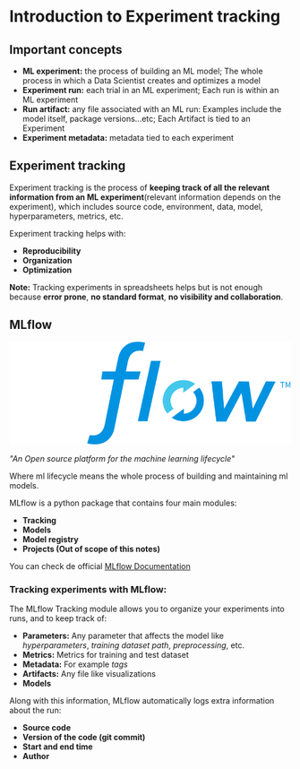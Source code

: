 # Introduction to Experiment tracking

## Important concepts

- **ML experiment:** the process of building an ML model; The whole process in which a Data Scientist creates and optimizes a model
- **Experiment run:** each trial in an ML experiment; Each run is within an ML experiment
- **Run artifact:** any file associated with an ML run: Examples include the model itself, package versions...etc; Each Artifact is tied to an Experiment
- **Experiment metadata:** metadata tied to each experiment



## Experiment tracking
Experiment tracking is the process of **keeping track of all the relevant information from an ML experiment**(relevant information depends on the experiment), which includes source code, environment, data, model, hyperparameters, metrics, etc.

Experiment tracking helps with:
- **Reproducibility**
- **Organization**
- **Optimization**

**Note:** Tracking experiments in spreadsheets helps but is not enough because **error prone**, **no standard format**, **no visibility and collaboration**.

## MLflow

![conda_logo](../Images/Module2/mlflow_logo.png)

*"An Open source platform for the machine learning lifecycle"*

Where ml lifecycle means the whole process of building and maintaining ml models. 

MLflow is a python package that contains four main modules:
- **Tracking**
- **Models**
- **Model registry**
- **Projects (Out of scope of this notes)**

You can check de official [MLflow Documentation](https://www.mlflow.org/docs/latest/index.html)

### Tracking experiments with MLflow:
The MLflow Tracking module allows you to organize your experiments into runs, and to keep track of:
- **Parameters:** Any parameter that affects the model like *hyperparameters*,  *training dataset path*, *preprocessing*, etc.
- **Metrics:** Metrics for training and test dataset
- **Metadata:** For example *tags*
- **Artifacts:** Any file like visualizations
- **Models**

Along with this information, MLflow automatically logs extra information about the run:
- **Source code**
- **Version of the code (git commit)**
- **Start and end time**
- **Author**
